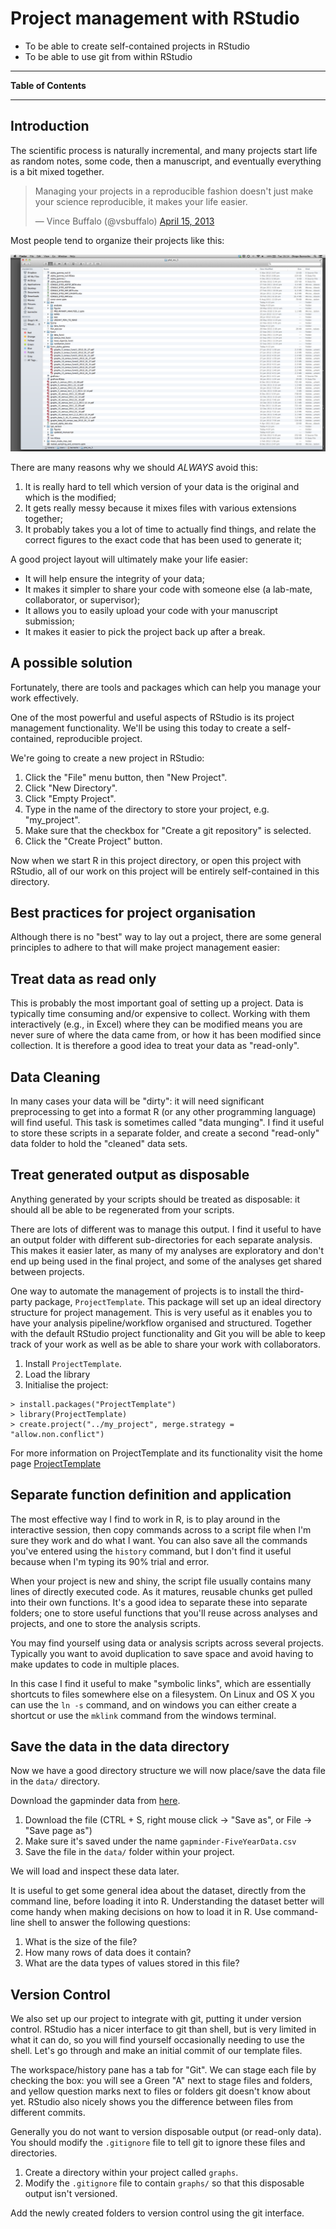 Project management with RStudio
===============================

<!--sec data-title="Learning Objectives" data-id="obj" data-show=true data-collapse=false ces-->
-   To be able to create self-contained projects in RStudio
-   To be able to use git from within RStudio

<!--endsec-->

------------------------------------------------------------------------

**Table of Contents**

<!-- toc -->

------------------------------------------------------------------------

Introduction
------------

The scientific process is naturally incremental, and many projects start
life as random notes, some code, then a manuscript, and eventually
everything is a bit mixed together.

<blockquote class="twitter-tweet">
<p>
Managing your projects in a reproducible fashion doesn't just make your
science reproducible, it makes your life easier.
</p>
&mdash; Vince Buffalo (@vsbuffalo)
<a href="https://twitter.com/vsbuffalo/status/323638476153167872">April
15, 2013</a>
</blockquote>
<script async src="//platform.twitter.com/widgets.js" charset="utf-8"></script>
Most people tend to organize their projects like this:

![](images/bad_layout.png)

There are many reasons why we should *ALWAYS* avoid this:

1.  It is really hard to tell which version of your data is the original
    and which is the modified;
2.  It gets really messy because it mixes files with various extensions
    together;
3.  It probably takes you a lot of time to actually find things, and
    relate the correct figures to the exact code that has been used to
    generate it;

A good project layout will ultimately make your life easier:

-   It will help ensure the integrity of your data;
-   It makes it simpler to share your code with someone else (a
    lab-mate, collaborator, or supervisor);
-   It allows you to easily upload your code with your manuscript
    submission;
-   It makes it easier to pick the project back up after a break.

A possible solution
-------------------

Fortunately, there are tools and packages which can help you manage your
work effectively.

One of the most powerful and useful aspects of RStudio is its project
management functionality. We'll be using this today to create a
self-contained, reproducible project.

<!--sec data-title="Challenge 1: Creating a self-contained project" data-id="ch1" data-show=true data-collapse=false ces-->
We're going to create a new project in RStudio:

1.  Click the "File" menu button, then "New Project".
2.  Click "New Directory".
3.  Click "Empty Project".
4.  Type in the name of the directory to store your project, e.g.
    "my\_project".
5.  Make sure that the checkbox for "Create a git repository"
    is selected.
6.  Click the "Create Project" button.

<!--endsec-->
Now when we start R in this project directory, or open this project with
RStudio, all of our work on this project will be entirely self-contained
in this directory.

Best practices for project organisation
---------------------------------------

Although there is no "best" way to lay out a project, there are some
general principles to adhere to that will make project management
easier:

Treat data as read only
-----------------------

This is probably the most important goal of setting up a project. Data
is typically time consuming and/or expensive to collect. Working with
them interactively (e.g., in Excel) where they can be modified means you
are never sure of where the data came from, or how it has been modified
since collection. It is therefore a good idea to treat your data as
"read-only".

Data Cleaning
-------------

In many cases your data will be "dirty": it will need significant
preprocessing to get into a format R (or any other programming language)
will find useful. This task is sometimes called "data munging". I find
it useful to store these scripts in a separate folder, and create a
second "read-only" data folder to hold the "cleaned" data sets.

Treat generated output as disposable
------------------------------------

Anything generated by your scripts should be treated as disposable: it
should all be able to be regenerated from your scripts.

There are lots of different was to manage this output. I find it useful
to have an output folder with different sub-directories for each
separate analysis. This makes it easier later, as many of my analyses
are exploratory and don't end up being used in the final project, and
some of the analyses get shared between projects.

<!--sec data-title="Tip: ProjectTemplate - a possible solution" data-id="tip1" data-show=true data-collapse=true ces-->
One way to automate the management of projects is to install the
third-party package, `ProjectTemplate`. This package will set up an
ideal directory structure for project management. This is very useful as
it enables you to have your analysis pipeline/workflow organised and
structured. Together with the default RStudio project functionality and
Git you will be able to keep track of your work as well as be able to
share your work with collaborators.

1.  Install `ProjectTemplate`.
2.  Load the library
3.  Initialise the project:

<!-- -->

    > install.packages("ProjectTemplate")
    > library(ProjectTemplate)
    > create.project("../my_project", merge.strategy = "allow.non.conflict")

For more information on ProjectTemplate and its functionality visit the
home page [ProjectTemplate](http://projecttemplate.net/index.html)

<!--endsec-->
Separate function definition and application
--------------------------------------------

The most effective way I find to work in R, is to play around in the
interactive session, then copy commands across to a script file when I'm
sure they work and do what I want. You can also save all the commands
you've entered using the `history` command, but I don't find it useful
because when I'm typing its 90% trial and error.

When your project is new and shiny, the script file usually contains
many lines of directly executed code. As it matures, reusable chunks get
pulled into their own functions. It's a good idea to separate these into
separate folders; one to store useful functions that you'll reuse across
analyses and projects, and one to store the analysis scripts.

<!--sec data-title="Tip: Avoiding duplication" data-id="tip2" data-show=true data-collapse=true ces-->
You may find yourself using data or analysis scripts across several
projects. Typically you want to avoid duplication to save space and
avoid having to make updates to code in multiple places.

In this case I find it useful to make "symbolic links", which are
essentially shortcuts to files somewhere else on a filesystem. On Linux
and OS X you can use the `ln -s` command, and on windows you can either
create a shortcut or use the `mklink` command from the windows terminal.

<!--endsec-->
Save the data in the data directory
-----------------------------------

Now we have a good directory structure we will now place/save the data
file in the `data/` directory.

<!--sec data-title="Challenge 2" data-id="ch2" data-show=true data-collapse=false ces-->
Download the gapminder data from
[here](https://raw.githubusercontent.com/resbaz/r-novice-gapminder-files/master/data/gapminder-FiveYearData.csv).

1.  Download the file (CTRL + S, right mouse click -&gt; "Save as", or
    File -&gt; "Save page as")
2.  Make sure it's saved under the name `gapminder-FiveYearData.csv`
3.  Save the file in the `data/` folder within your project.

We will load and inspect these data later.

<!--endsec-->
<!--sec data-title="Challenge 3" data-id="obj" data-show=true data-collapse=false ces-->
It is useful to get some general idea about the dataset, directly from
the command line, before loading it into R. Understanding the dataset
better will come handy when making decisions on how to load it in R. Use
command-line shell to answer the following questions:

1.  What is the size of the file?
2.  How many rows of data does it contain?
3.  What are the data types of values stored in this file?

<!--endsec-->
Version Control
---------------

We also set up our project to integrate with git, putting it under
version control. RStudio has a nicer interface to git than shell, but is
very limited in what it can do, so you will find yourself occasionally
needing to use the shell. Let's go through and make an initial commit of
our template files.

The workspace/history pane has a tab for "Git". We can stage each file
by checking the box: you will see a Green "A" next to stage files and
folders, and yellow question marks next to files or folders git doesn't
know about yet. RStudio also nicely shows you the difference between
files from different commits.

<!--sec data-title="Tip: Versioning disposable output" data-id="tip3" data-show=true data-collapse=true ces-->
Generally you do not want to version disposable output (or read-only
data). You should modify the `.gitignore` file to tell git to ignore
these files and directories.

<!--endsec-->
<!--sec data-title="Challenge 4" data-id="ch4" data-show=true data-collapse=false ces-->
1.  Create a directory within your project called `graphs`.
2.  Modify the `.gitignore` file to contain `graphs/` so that this
    disposable output isn't versioned.

Add the newly created folders to version control using the git
interface.

<!--endsec-->
